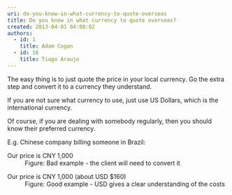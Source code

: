 ```yaml
---
uri: do-you-know-in-what-currency-to-quote-overseas
title: Do you know in what currency to quote overseas?
created: 2013-04-01 04:08:02
authors:
  - id: 1
    title: Adam Cogan
  - id: 16
    title: Tiago Araujo
---
```





<span class='intro'> <p class="p1">The easy thing is to just quote the price in your local currency. Go the extra step and convert it to a currency they understand.</p><p class="p1">If you are not sure what currency to use, just use US Dollars, which is the international currency.</p><p> </p> </span>

<p>Of course, if you are dealing with somebody regularly, then you should know their preferred currency.</p><p>E.g. Chinese company billing someone in Brazil&#58;</p><dl class="bad"><dt>Our price is CNY 1,000</dt><dd>Figure&#58; Bad example - the client will need to convert it</dd></dl><dl class="good"><dt>Our price is CNY 1,000 (about USD $160)</dt><dd>Figure&#58; Good example - USD gives a clear understanding of the costs​</dd></dl>


